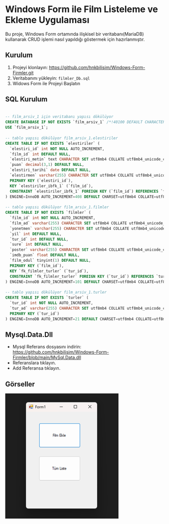 # Windows Form ile Film Listeleme ve Ekleme Uygulaması

Bu proje, Windows Form ortamında ilişkisel bir veritabanı(MariaDB) kullanarak CRUD işlemi nasıl yapıldığı göstermek için hazırlanmıştır.

## Kurulum

1. Projeyi klonlayın: https://github.com/hnkbilisim/Windows-Form-Firmler.git
2. Veritabanını yükleyin: `filmler_Db.sql`
3. Widows Form ile Projeyi Başlatın


## SQL Kurulum

```sql

-- film_arsiv_1 için veritabanı yapısı dökülüyor
CREATE DATABASE IF NOT EXISTS `film_arsiv_1` /*!40100 DEFAULT CHARACTER SET utf8mb4 COLLATE utf8mb4_0900_ai_ci */ /*!80016 DEFAULT ENCRYPTION='N' */;
USE `film_arsiv_1`;

-- tablo yapısı dökülüyor film_arsiv_1.elestiriler
CREATE TABLE IF NOT EXISTS `elestiriler` (
  `elestiri_id` int NOT NULL AUTO_INCREMENT,
  `film_id` int DEFAULT NULL,
  `elestiri_metin` text CHARACTER SET utf8mb4 COLLATE utf8mb4_unicode_ci,
  `puan` decimal(3,1) DEFAULT NULL,
  `elestiri_tarihi` date DEFAULT NULL,
  `elestirmen` varchar(255) CHARACTER SET utf8mb4 COLLATE utf8mb4_unicode_ci DEFAULT NULL,
  PRIMARY KEY (`elestiri_id`),
  KEY `elestiriler_ibfk_1` (`film_id`),
  CONSTRAINT `elestiriler_ibfk_1` FOREIGN KEY (`film_id`) REFERENCES `filmler` (`film_id`)
) ENGINE=InnoDB AUTO_INCREMENT=408 DEFAULT CHARSET=utf8mb4 COLLATE=utf8mb4_unicode_ci;

-- tablo yapısı dökülüyor film_arsiv_1.filmler
CREATE TABLE IF NOT EXISTS `filmler` (
  `film_id` int NOT NULL AUTO_INCREMENT,
  `film_ad` varchar(255) CHARACTER SET utf8mb4 COLLATE utf8mb4_unicode_ci DEFAULT NULL,
  `yonetmen` varchar(255) CHARACTER SET utf8mb4 COLLATE utf8mb4_unicode_ci DEFAULT NULL,
  `yil` int DEFAULT NULL,
  `tur_id` int DEFAULT NULL,
  `sure` int DEFAULT NULL,
  `poster` varchar(255) CHARACTER SET utf8mb4 COLLATE utf8mb4_unicode_ci DEFAULT NULL,
  `imdb_puan` float DEFAULT NULL,
  `film_odul` tinyint(1) DEFAULT NULL,
  PRIMARY KEY (`film_id`),
  KEY `fk_filmler_turler` (`tur_id`),
  CONSTRAINT `fk_filmler_turler` FOREIGN KEY (`tur_id`) REFERENCES `turler` (`tur_id`)
) ENGINE=InnoDB AUTO_INCREMENT=101 DEFAULT CHARSET=utf8mb4 COLLATE=utf8mb4_unicode_ci;

-- tablo yapısı dökülüyor film_arsiv_1.turler
CREATE TABLE IF NOT EXISTS `turler` (
  `tur_id` int NOT NULL AUTO_INCREMENT,
  `tur_ad` varchar(255) CHARACTER SET utf8mb4 COLLATE utf8mb4_unicode_ci DEFAULT NULL,
  PRIMARY KEY (`tur_id`)
) ENGINE=InnoDB AUTO_INCREMENT=21 DEFAULT CHARSET=utf8mb4 COLLATE=utf8mb4_unicode_ci;
```

## Mysql.Data.Dll
- Mysql Referans dosyasını indirin: https://github.com/hnkbilisim/Windows-Form-Firmler/blob/main/MySql.Data.dll
- Referanslara tıklayın.
- Add Referansa tıklayın.

## Görseller
![Form 1 Görseli](/gorsel/Ekran%20görüntüsü%202024-06-02%20024616.png)
